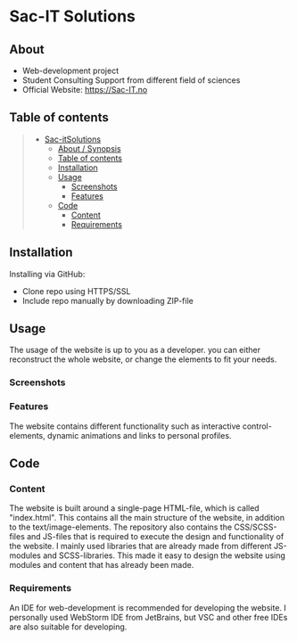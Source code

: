 # Sac-IT Solutions

## About

* Web-development project
* Student Consulting Support from different field of sciences
* Official Website: https://Sac-IT.no

## Table of contents

> * [Sac-itSolutions](#title--repository-name)
>   * [About / Synopsis](#about--synopsis)
>   * [Table of contents](#table-of-contents)
>   * [Installation](#installation)
>   * [Usage](#usage)
>     * [Screenshots](#screenshots)
>     * [Features](#features)
>   * [Code](#code)
>     * [Content](#content)
>     * [Requirements](#requirements)

## Installation

Installing via GitHub:

* Clone repo using HTTPS/SSL
* Include repo manually by downloading ZIP-file

## Usage
The usage of the website is up to you as a developer. you can either reconstruct the whole website, or change the elements to fit your needs. 


### Screenshots



### Features
The website contains different functionality such as interactive control-elements, dynamic animations and links to personal profiles.


## Code

### Content

The website is built around a single-page HTML-file, which is called "index.html". This contains all the main structure of the website, in addition to the text/image-elements.
The repository also contains the CSS/SCSS-files and JS-files that is required to execute the design and functionality of the website.
I mainly used libraries that are already made from different JS-modules and SCSS-libraries. This made it easy to design the website using modules and content that has already been made. 

### Requirements

An IDE for web-development is recommended for developing the website. I personally used WebStorm IDE from JetBrains, but VSC and other free IDEs are also suitable for developing.
